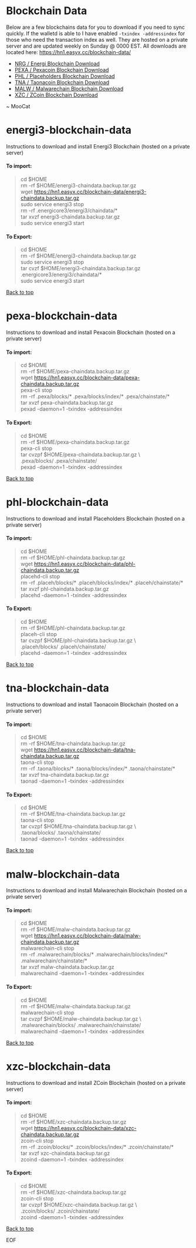 # Blockchain Data

Below are a few blockchains data for you to download if you need to sync quickly. If the walletd is able to I have enabled `-txindex -addressindex` for those who need the transaction index as well. They are hosted on a private server and are updated weekly on Sunday @ 0000 EST. All downloads are located here: https://hn1.easyx.cc/blockchain-data/

- [NRG / Energi Blockchain Download](https://github.com/EasyX-Community/blockchain-data/blob/master/README.md#energi3-blockchain-data "Energi Blockchain Download")
- [PEXA / Pexacoin Blockchain Download](https://github.com/EasyX-Community/blockchain-data/blob/master/README.md#pexa-blockchain-data "Pexacoin Blockchain Download")
- [PHL / Placeholders Blockchain Download](https://github.com/EasyX-Community/blockchain-data/blob/master/README.md#phl-blockchain-data "Placeholders Blockchain Download")
- [TNA / Taonacoin Blockchain Download](https://github.com/EasyX-Community/blockchain-data/blob/master/README.md#tna-blockchain-data "Taonacoin Blockchain Download")
- [MALW / Malwarechain Blockchain Download](https://github.com/EasyX-Community/blockchain-data/blob/master/README.md#malw-blockchain-data "Malwarechain Blockchain Download")
- [XZC / ZCoin Blockchain Download](https://github.com/EasyX-Community/blockchain-data/blob/master/README.md#xzc-blockchain-data "ZCoin Blockchain Download")

 ~ MooCat

# energi3-blockchain-data
Instructions to download and install Energi3 Blockchain (hosted on a private server)

#### To import:
> cd $HOME<br />
> rm -rf $HOME/energi3-chaindata.backup.tar.gz<br />
> wget https://hn1.easyx.cc/blockchain-data/energi3-chaindata.backup.tar.gz<br />
> sudo service energi3 stop<br />
> rm -rf .energicore3/energi3/chaindata/\*<br />
> tar xvzf energi3-chaindata.backup.tar.gz<br />
> sudo service energi3 start<br />

#### To Export:
> cd $HOME<br />
> rm -rf $HOME/energi3-chaindata.backup.tar.gz<br />
> sudo service energi3 stop<br />
> tar cvzf $HOME/energi3-chaindata.backup.tar.gz .energicore3/energi3/chaindata/\*<br />
> sudo service energi3 start<br />

[Back to top](https://github.com/EasyX-Community/blockchain-data/blob/master/README.md#blockchain-data "Back to top")

# pexa-blockchain-data
Instructions to download and install Pexacoin Blockchain (hosted on a private server)

#### To import:
> cd $HOME<br />
> rm -rf $HOME/pexa-chaindata.backup.tar.gz<br />
> wget https://hn1.easyx.cc/blockchain-data/pexa-chaindata.backup.tar.gz<br />
> pexa-cli stop<br />
> rm -rf .pexa/blocks/\* .pexa/blocks/index/\* .pexa/chainstate/\*<br />
> tar xvzf pexa-chaindata.backup.tar.gz<br />
> pexad -daemon=1 -txindex -addressindex<br />

#### To Export:
> cd $HOME<br />
> rm -rf $HOME/pexa-chaindata.backup.tar.gz<br />
> pexa-cli stop<br />
> tar cvzpf $HOME/pexa-chaindata.backup.tar.gz \\<br />
> .pexa/blocks/ .pexa/chainstate/<br />
> pexad -daemon=1 -txindex -addressindex<br />

[Back to top](https://github.com/EasyX-Community/blockchain-data/blob/master/README.md#blockchain-data "Back to top")

# phl-blockchain-data
Instructions to download and install Placeholders Blockchain (hosted on a private server)

#### To import:
> cd $HOME<br />
> rm -rf $HOME/phl-chaindata.backup.tar.gz<br />
> wget https://hn1.easyx.cc/blockchain-data/phl-chaindata.backup.tar.gz<br />
> placehd-cli stop<br />
> rm -rf .placeh/blocks/\* .placeh/blocks/index/\* .placeh/chainstate/\*<br />
> tar xvzf phl-chaindata.backup.tar.gz<br />
> placehd -daemon=1 -txindex -addressindex<br />

#### To Export:
> cd $HOME<br />
> rm -rf $HOME/phl-chaindata.backup.tar.gz<br />
> placeh-cli stop<br />
> tar cvzpf $HOME/phl-chaindata.backup.tar.gz \\<br />
> .placeh/blocks/ .placeh/chainstate/<br />
> placehd -daemon=1 -txindex -addressindex<br />

[Back to top](https://github.com/EasyX-Community/blockchain-data/blob/master/README.md#blockchain-data "Back to top")

# tna-blockchain-data
Instructions to download and install Taonacoin Blockchain (hosted on a private server)

#### To import:
> cd $HOME<br />
> rm -rf $HOME/tna-chaindata.backup.tar.gz<br />
> wget https://hn1.easyx.cc/blockchain-data/tna-chaindata.backup.tar.gz<br />
> taona-cli stop<br />
> rm -rf .taona/blocks/\* .taona/blocks/index/\* .taona/chainstate/\*<br />
> tar xvzf tna-chaindata.backup.tar.gz<br />
> taonad -daemon=1 -txindex -addressindex<br />

#### To Export:
> cd $HOME<br />
> rm -rf $HOME/tna-chaindata.backup.tar.gz<br />
> taona-cli stop<br />
> tar cvzpf $HOME/tna-chaindata.backup.tar.gz \\<br />
> .taona/blocks/ .taona/chainstate/<br />
> taonad -daemon=1 -txindex -addressindex<br />

[Back to top](https://github.com/EasyX-Community/blockchain-data/blob/master/README.md#blockchain-data "Back to top")

# malw-blockchain-data
Instructions to download and install Malwarechain Blockchain (hosted on a private server)

#### To import:
> cd $HOME<br />
> rm -rf $HOME/malw-chaindata.backup.tar.gz<br />
> wget https://hn1.easyx.cc/blockchain-data/malw-chaindata.backup.tar.gz<br />
> malwarechain-cli stop<br />
> rm -rf .malwarechain/blocks/\* .malwarechain/blocks/index/\* .malwarechain/chainstate/\*<br />
> tar xvzf malw-chaindata.backup.tar.gz<br />
> malwarechaind -daemon=1 -txindex -addressindex<br />

#### To Export:
> cd $HOME<br />
> rm -rf $HOME/malw-chaindata.backup.tar.gz<br />
> malwarechain-cli stop<br />
> tar cvzpf $HOME/malw-chaindata.backup.tar.gz \\<br />
> .malwarechain/blocks/ .malwarechain/chainstate/<br />
> malwarechaind -daemon=1 -txindex -addressindex<br />

[Back to top](https://github.com/EasyX-Community/blockchain-data/blob/master/README.md#blockchain-data "Back to top")

# xzc-blockchain-data
Instructions to download and install ZCoin Blockchain (hosted on a private server)

#### To import:
> cd $HOME<br />
> rm -rf $HOME/xzc-chaindata.backup.tar.gz<br />
> wget https://hn1.easyx.cc/blockchain-data/xzc-chaindata.backup.tar.gz<br />
> zcoin-cli stop<br />
> rm -rf .zcoin/blocks/\* .zcoin/blocks/index/\* .zcoin/chainstate/\*<br />
> tar xvzf xzc-chaindata.backup.tar.gz<br />
> zcoind -daemon=1 -txindex -addressindex<br />

#### To Export:
> cd $HOME<br />
> rm -rf $HOME/xzc-chaindata.backup.tar.gz<br />
> zcoin-cli stop<br />
> tar cvzpf $HOME/xzc-chaindata.backup.tar.gz \\<br />
> .zcoin/blocks/ .zcoin/chainstate/<br />
> zcoind -daemon=1 -txindex -addressindex<br />

[Back to top](https://github.com/EasyX-Community/blockchain-data/blob/master/README.md#blockchain-data "Back to top")

EOF
